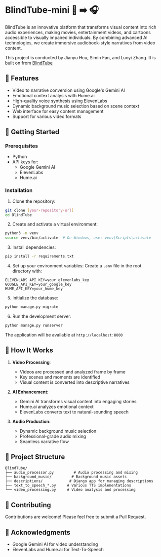 # BlindTube-mini 🎥 ➡️ 🎧

BlindTube is an innovative platform that transforms visual content into rich audio experiences, making movies, entertainment videos, and cartoons accessible to visually impaired individuals. By combining advanced AI technologies, we create immersive audiobook-style narratives from video content.

This project is conducted by Jianyu Hou, Simin Fan, and Luoyi Zhang. It is built on from [BlindTube](https://github.com/Olivia-fsm/BlindTube)

## 🌟 Features

- Video to narrative conversion using Google's Gemini AI
- Emotional context analysis with Hume.ai
- High-quality voice synthesis using ElevenLabs
- Dynamic background music selection based on scene context
- Web interface for easy content management
- Support for various video formats

## 🚀 Getting Started

### Prerequisites

- Python
- API keys for:
  - Google Gemini AI
  - ElevenLabs
  - Hume.ai

### Installation

1. Clone the repository:
```bash
git clone [your-repository-url]
cd BlindTube
```

2. Create and activate a virtual environment:
```bash
python3 -m venv
source venv/bin/activate  # On Windows, use: venv\Scripts\activate
```

3. Install dependencies:
```bash
pip install -r requirements.txt
```

4. Set up your environment variables:
Create a `.env` file in the root directory with:
```
ELEVENLABS_API_KEY=your_elevenlabs_key
GOOGLE_API_KEY=your_google_key
HUME_API_KEY=your_hume_key
```

5. Initialize the database:
```bash
python manage.py migrate
```

6. Run the development server:
```bash
python manage.py runserver
```

The application will be available at `http://localhost:8000`

## 🎯 How It Works

1. **Video Processing**: 
   - Videos are processed and analyzed frame by frame
   - Key scenes and moments are identified
   - Visual content is converted into descriptive narratives

2. **AI Enhancement**:
   - Gemini AI transforms visual content into engaging stories
   - Hume.ai analyzes emotional context
   - ElevenLabs converts text to natural-sounding speech

3. **Audio Production**:
   - Dynamic background music selection
   - Professional-grade audio mixing
   - Seamless narrative flow

## 📁 Project Structure

```
BlindTube/
├── audio_processor.py         # Audio processing and mixing
├── background_music/         # Background music assets
├── descriptions/            # Django app for managing descriptions
├── text_to_speech_*.py     # Various TTS implementations
└── video_processing.py     # Video analysis and processing
```

## 🤝 Contributing

Contributions are welcome! Please feel free to submit a Pull Request.

## 🙏 Acknowledgments

- Google Gemini AI for video understanding
- ElevenLabs and Hume.ai for Text-To-Speech
